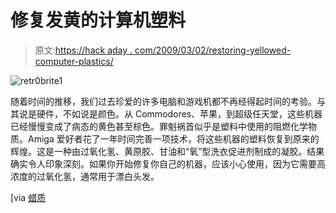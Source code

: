 # 修复发黄的计算机塑料

> 原文:[https://hack aday . com/2009/03/02/restoring-yellowed-computer-plastics/](https://hackaday.com/2009/03/02/restoring-yellowed-computer-plastics/)

![retr0brite1](../Images/f46646b507c3e463d2cfe3e2ef8cdc10.png "retr0brite1")

随着时间的推移，我们过去珍爱的许多电脑和游戏机都不再经得起时间的考验。与其说是硬件，不如说是颜色。从 Commodores、苹果，到超级任天堂，这些机器已经慢慢变成了病态的黄色甚至棕色。罪魁祸首似乎是塑料中使用的阻燃化学物质。Amiga 爱好者花了一年时间完善一项技术，将这些机器的塑料恢复到原来的辉煌。这是一种由过氧化氢、黄原胶、甘油和“氧”型洗衣促进剂制成的凝胶。结果确实令人印象深刻。如果你开始修复你自己的机器，应该小心使用，因为它需要高浓度的过氧化氢，通常用于漂白头发。

[via [蜡质](http://waxy.org/links "Waxy.org: Links Miniblog")